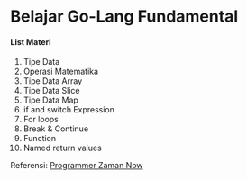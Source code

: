 # Belajar Go-Lang Fundamental
#### List Materi
1. Tipe Data
2. Operasi Matematika
3. Tipe Data Array
4. Tipe Data Slice
5. Tipe Data Map
6. if and switch Expression
7. For loops
8. Break & Continue
9. Function
10. Named return values

Referensi:  [Programmer Zaman Now](https://www.youtube.com/ProgrammerZamanNow)
